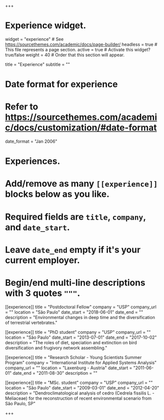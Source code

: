 +++
# Experience widget.
widget = "experience"  # See https://sourcethemes.com/academic/docs/page-builder/
headless = true  # This file represents a page section.
active = true  # Activate this widget? true/false
weight = 40  # Order that this section will appear.

title = "Experience"
subtitle = ""

# Date format for experience
#   Refer to https://sourcethemes.com/academic/docs/customization/#date-format
date_format = "Jan 2006"

# Experiences.
#   Add/remove as many `[[experience]]` blocks below as you like.
#   Required fields are `title`, `company`, and `date_start`.
#   Leave `date_end` empty if it's your current employer.
#   Begin/end multi-line descriptions with 3 quotes `"""`.
[[experience]]
  title = "Postdoctoral Fellow"
  company = "USP"
  company_url = ""
  location = "São Paulo"
  date_start = "2018-06-01"
  date_end = ""
  description = "Environmental changes in deep time and the diversification of terrestrial vertebrates."
  
[[experience]]
  title = "PhD student"
  company = "USP"
  company_url = ""
  location = "São Paulo"
  date_start = "2013-07-01"
  date_end = "2017-10-02"
  description = "The roles of diet, speciation and extinction on bird diversification and frugivory network assembling."

[[experience]]
  title = "Research Scholar - Young Scientists Summer Program"
  company = "International Institute for Applied Systems Analysis"
  company_url = ""
  location = "Laxenburg - Austria"
  date_start = "2011-06-01"
  date_end = "2011-08-30"
  description = ""

[[experience]]
  title = "MSc. student"
  company = "USP"
  company_url = ""
  location = "São Paulo"
  date_start = "2009-03-01"
  date_end = "2012-04-20"
  description = "Dendroclimatological analysis of cedro (Cedrela fissilis L. - Meliaceae) for the reconstruction of recent environmental scenario from São Paulo, SP"

+++
